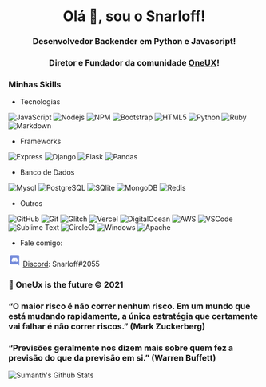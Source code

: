 <h1 align="center">Olá 👋, sou o Snarloff!</h1>
<h3 align="center">Desenvolvedor Backender em Python e Javascript! </h3>
<h3 align="center">Diretor e Fundador da comunidade <a href="https://discord.gg/fvAfbcasnP">OneUX</a>!</h3>

### Minhas Skills

- Tecnologias

![JavaScript](https://img.shields.io/badge/-JavaScript-%23F7DF1C?style=flat-square&logo=javascript&logoColor=000000&labelColor=%23F7DF1C&color=%23FFCE5A)
![Nodejs](https://img.shields.io/badge/-Nodejs-339933?style=flat-square&logo=Node.js&logoColor=ffffff)
![NPM](https://img.shields.io/badge/-npm-CB3837?style=flat-square&logo=npm)
![Bootstrap](https://img.shields.io/badge/-Bootstrap-563D7C?style=flat-square&logo=Bootstrap)
![HTML5](https://img.shields.io/badge/-HTML5-%23E44D27?style=flat-square&logo=html5&logoColor=ffffff)
![Python](http://img.shields.io/badge/-Python-3776AB?style=flat-square&logo=python&logoColor=ffffff)
![Ruby](http://img.shields.io/badge/-Ruby-D51F06?style=flat-square&logo=ruby&logoColor=ffffff)
![Markdown](https://img.shields.io/badge/-Markdown-000000?style=flat-square&logo=markdown)

- Frameworks

![Express](https://img.shields.io/badge/Express.js%20-%23404d59.svg?&style=flat)
![Django](https://img.shields.io/badge/-Django-092e20?style=flat-square&logo=django)
![Flask](https://img.shields.io/badge/-Flask-black?style=flat-square&logo=flask)
![Pandas](https://img.shields.io/badge/Pandas%20-%23150458.svg?&style=flat&logo=pandas&logoColor=white)

- Banco de Dados

![Mysql](https://img.shields.io/badge/-MySQL-FFCA28?style=flat-square&logo=mysql&logoColor=ffffff)
![PostgreSQL](https://img.shields.io/badge/-PostgreSQL-336791?style=flat-square&logo=postgresql&logoColor=white&labelColor=336791)
![SQlite](https://img.shields.io/badge/-SQlite-336791?style=flat-square&logo=sqlite&logoColor=white)
![MongoDB](https://img.shields.io/badge/-MongoDB-589636?style=flat-square&logo=mongodb&logoColor=white&labelColor=589636)
![Redis](https://img.shields.io/badge/-Redis-d82c20?style=flat-square&logo=redis&logoColor=white&labelColor=d82c20)

- Outros

![GitHub](https://img.shields.io/badge/-GitHub-181717?style=flat-square&logo=github)
![Git](https://img.shields.io/badge/-Git-%23F05032?style=flat-square&logo=git&logoColor=%23ffffff)
![Glitch](https://img.shields.io/badge/Glitch%20-%233333FF.svg?&style=flat&logo=glitch&logoColor=white)
![Vercel](https://img.shields.io/badge/Vercel%20-%23000000.svg?&style=flat&logo=vercel&logoColor=white)
![DigitalOcean](https://img.shields.io/badge/DigitalOcean-%230167ff.svg?&style=flat&logo=digitalOcean&logoColor=white)
![AWS](https://img.shields.io/badge/AWS%20-%23FF9900.svg?&style=flat&logo=amazon-aws&logoColor=white)
![VSCode](http://img.shields.io/badge/-VS%20Code-007ACC?style=flat-square&logo=visual-studio-code&logoColor=ffffff)
![Sublime Text](http://img.shields.io/badge/-Sublime%20Text-FF9900?style=flat-square&logo=sublime-text&logoColor=ffffff)
![CircleCI](https://img.shields.io/badge/-CircleCI-3AA3E3?style=flat-square&logo=circleci&labelColor=3AA3E3)
![Windows](http://img.shields.io/badge/-Windows-0078D6?style=flat-square&logo=windows&logoColor=ffffff)
![Apache](http://img.shields.io/badge/-Apache-f69824?style=flat-square&logo=apache&logoColor=ffffff)

- Fale comigo:

 <a><img height="25" src="https://raw.githubusercontent.com/github/explore/80688e429a7d4ef2fca1e82350fe8e3517d3494d/topics/discord/discord.png"> [Discord](https://discord.gg/fvAfbcasnP): Snarloff#2055 </a>


### 🚀 OneUx is the future © 2021

### “O maior risco é não correr nenhum risco. Em um mundo que está mudando rapidamente, a única estratégia que certamente vai falhar é não correr riscos.” (Mark Zuckerberg)
### “Previsões geralmente nos dizem mais sobre quem fez a previsão do que da previsão em si.” (Warren Buffett)

<img align="left" src="https://github-readme-stats.sumanth-talluri.vercel.app/api?username=Snarloff&show_icons=true&title_color=fff&icon_color=79ff97&text_color=efefef&bg_color=24292e" alt="Sumanth's Github Stats" width="60%"><br>
